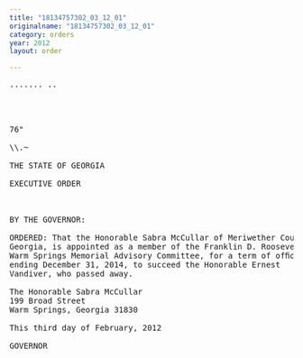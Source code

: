 ```yaml
---
title: "18134757302_03_12_01"
originalname: "18134757302_03_12_01"
category: orders
year: 2012
layout: order

---
```

<pre>
....... ..

  
 

76"

\\.~

THE STATE OF GEORGIA

EXECUTIVE ORDER

  

BY THE GOVERNOR:

ORDERED: That the Honorable Sabra McCullar of Meriwether County,
Georgia, is appointed as a member of the Franklin D. Roosevelt
Warm Springs Memorial Advisory Committee, for a term of ofﬁce
ending December 31, 2014, to succeed the Honorable Ernest
Vandiver, who passed away.

The Honorable Sabra McCullar
199 Broad Street
Warm Springs, Georgia 31830

This third day of February, 2012

GOVERNOR

     

</pre>
